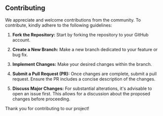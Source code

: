 ## Contributing

We appreciate and welcome contributions from the community. To contribute, kindly adhere to the following guidelines:

1. **Fork the Repository:** Start by forking the repository to your GitHub account.

2. **Create a New Branch:** Make a new branch dedicated to your feature or bug fix.

3. **Implement Changes:** Make your desired changes within the branch.

4. **Submit a Pull Request (PR):** Once changes are complete, submit a pull request. Ensure the PR includes a concise description of the changes.

5. **Discuss Major Changes:** For substantial alterations, it's advisable to open an issue first. This allows for a discussion about the proposed changes before proceeding.

Thank you for contributing to our project!
